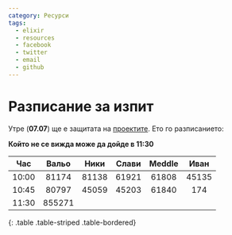 ```yaml
---
category: Ресурси
tags:
  - elixir
  - resources
  - facebook
  - twitter
  - email
  - github
---
```


# Разписание за изпит

Утре (**07.07**) ще е защитата на [проектите](https://elixir-lang.bg/posts/project).
Ето го разписанието:

**Който не се вижда може да дойде в 11:30**

|Час|Вальо|Ники|Слави|Meddle|Иван|
|:-:|:-:|:-:|:-:|:-:|:-:|
|10:00|81174 |81138|61921|61808|45135|
|10:45|80797 |45059|45203|61840|174  |
|11:30|855271|     |     |     |     |
{: .table .table-striped .table-bordered}

